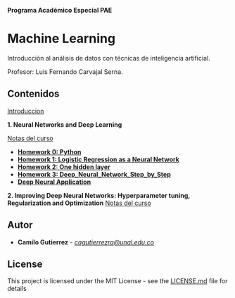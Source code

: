  **Programa Académico Especial PAE** 
# Machine Learning

Introducción al análisis de datos con técnicas de inteligencia artificial.

Profesor: Luis Fernando Carvajal Serna.

## Contenidos
[Introduccion](https://github.com/camilogutierrez/MachineLearning/blob/master/MachineLearning.ipynb)

**1. Neural Networks and Deep Learning** 

[Notas del curso](https://github.com/camilogutierrez/MachineLearning/blob/master/DeepLearning.ipynb)
* [**Homework 0: Python**](https://github.com/camilogutierrez/MachineLearning/blob/master/Python_Basics_With_Numpy_v3a.ipynb)
* [**Homework 1: Logistic Regression as a Neural Network**](https://github.com/camilogutierrez/MachineLearning/blob/master/Logistic_Regression_with_a_Neural_Network_mindset_v6a.ipynb)
* [**Homework 2: One hidden layer**](https://github.com/camilogutierrez/MachineLearning/blob/master/Planar_data_classification_with_onehidden_layer_v6c.ipynb)
* [**Homework 3: Deep_Neural_Network_Step_by_Step**](https://github.com/camilogutierrez/MachineLearning/blob/master/Building_your_Deep_Neural_Network_Step_by_Step_v8a.ipynb)
* [**Deep Neural Application**](https://github.com/camilogutierrez/MachineLearning/blob/master/Deep_Neural_Network_Application_v8.ipynb)

**2. Improving Deep Neural Networks: Hyperparameter tuning, Regularization and Optimization** 
[Notas del curso](https://github.com/camilogutierrez/MachineLearning/blob/master/Improving_DeepLearning.ipynb)

## Autor

* **Camilo Gutierrez** - *cagutierrezra@unal.edu.co* 

## License

This project is licensed under the MIT License - see the [LICENSE.md](LICENSE.md) file for details
